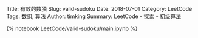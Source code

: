Title: 有效的数独
Slug: valid-sudoku
Date: 2018-07-01
Category: LeetCode
Tags: 数组, 算法
Author: timking
Summary: LeetCode - 探索 - 初级算法

{% notebook LeetCode/valid-sudoku/main.ipynb %}
